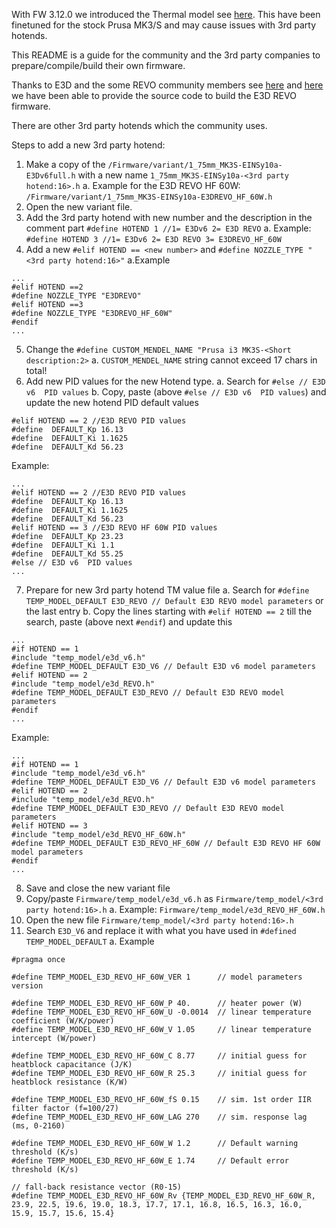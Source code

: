 With FW 3.12.0 we introduced the Thermal model see [here](https://blog.prusa3d.com/mk3s-3-12-beta-firmware-new-thermal-model-protection-and-blob-detection_71230).
This have been finetuned for the stock Prusa MK3/S and may cause issues with 3rd party hotends.

This README is a guide for the community and the 3rd party companies to prepare/compile/build their own firmware.

Thanks to E3D and the some REVO community members see [here](https://github.com/prusa3d/Prusa-Firmware/issues/4105) and [here](https://github.com/prusa3d/Prusa-Firmware/issues/3636) we have been able to provide the source code to build the E3D REVO firmware.

There are other 3rd party hotends which the community uses.

Steps to add a new 3rd party hotend:

1. Make a copy of the `/Firmware/variant/1_75mm_MK3S-EINSy10a-E3Dv6full.h` with a new name `1_75mm_MK3S-EINSy10a-<3rd party hotend:16>.h`
  a. Example for the E3D REVO HF 60W: `/Firmware/variant/1_75mm_MK3S-EINSy10a-E3DREVO_HF_60W.h`
2. Open the new variant file.
3. Add the 3rd party hotend with new number and the description in the comment part `#define HOTEND 1 //1= E3Dv6 2= E3D REVO`
  a. Example: `#define HOTEND 3 //1= E3Dv6 2= E3D REVO 3= E3DREVO_HF_60W`
4. Add a new `#elif HOTEND == <new number>` and `#define NOZZLE_TYPE "<3rd party hotend:16>"`
  a.Example
  ```
  ...
  #elif HOTEND ==2
  #define NOZZLE_TYPE "E3DREVO"
  #elif HOTEND ==3
  #define NOZZLE_TYPE "E3DREVO_HF_60W"
  #endif
  ...
  ```
5. Change the `#define CUSTOM_MENDEL_NAME "Prusa i3 MK3S-<Short description:2>`
  a. `CUSTOM_MENDEL_NAME` string cannot exceed 17 chars in total!
6. Add new PID values for the new Hotend type.
  a. Search for `#else // E3D v6  PID values`
  b. Copy, paste (above `#else // E3D v6  PID values`) and update the new hotend PID default values
  ```
  #elif HOTEND == 2 //E3D REVO PID values
  #define  DEFAULT_Kp 16.13
  #define  DEFAULT_Ki 1.1625
  #define  DEFAULT_Kd 56.23
  ```
Example:
  ```
  ...
  #elif HOTEND == 2 //E3D REVO PID values
  #define  DEFAULT_Kp 16.13
  #define  DEFAULT_Ki 1.1625
  #define  DEFAULT_Kd 56.23
  #elif HOTEND == 3 //E3D REVO HF 60W PID values
  #define  DEFAULT_Kp 23.23
  #define  DEFAULT_Ki 1.1
  #define  DEFAULT_Kd 55.25
  #else // E3D v6  PID values
  ...
  ```
7. Prepare for new 3rd party hotend TM value file
  a. Search for `#define TEMP_MODEL_DEFAULT E3D_REVO // Default E3D REVO model parameters` or the last entry
  b. Copy the lines starting with `#elif HOTEND == 2` till the search, paste (above next `#endif`) and update this
  ```
  ...
  #if HOTEND == 1
  #include "temp_model/e3d_v6.h"
  #define TEMP_MODEL_DEFAULT E3D_V6 // Default E3D v6 model parameters
  #elif HOTEND == 2
  #include "temp_model/e3d_REVO.h"
  #define TEMP_MODEL_DEFAULT E3D_REVO // Default E3D REVO model parameters
  #endif
  ...
  ```
  Example:

  ```
  ...
  #if HOTEND == 1
  #include "temp_model/e3d_v6.h"
  #define TEMP_MODEL_DEFAULT E3D_V6 // Default E3D v6 model parameters
  #elif HOTEND == 2
  #include "temp_model/e3d_REVO.h"
  #define TEMP_MODEL_DEFAULT E3D_REVO // Default E3D REVO model parameters
  #elif HOTEND == 3
  #include "temp_model/e3d_REVO_HF_60W.h"
  #define TEMP_MODEL_DEFAULT E3D_REVO_HF_60W // Default E3D REVO HF 60W model parameters
  #endif
  ...
  ```
8. Save and close the new variant file
9. Copy/paste `Firmware/temp_model/e3d_v6.h` as `Firmware/temp_model/<3rd party hotend:16>.h`
  a. Example: `Firmware/temp_model/e3d_REVO_HF_60W.h`
10. Open the new file `Firmware/temp_model/<3rd party hotend:16>.h`
11. Search `E3D_V6` and replace it with what you have used in `#defined TEMP_MODEL_DEFAULT`
  a. Example
  ```
  #pragma once

  #define TEMP_MODEL_E3D_REVO_HF_60W_VER 1      // model parameters version

  #define TEMP_MODEL_E3D_REVO_HF_60W_P 40.      // heater power (W)
  #define TEMP_MODEL_E3D_REVO_HF_60W_U -0.0014  // linear temperature coefficient (W/K/power)
  #define TEMP_MODEL_E3D_REVO_HF_60W_V 1.05     // linear temperature intercept (W/power)

  #define TEMP_MODEL_E3D_REVO_HF_60W_C 8.77     // initial guess for heatblock capacitance (J/K)
  #define TEMP_MODEL_E3D_REVO_HF_60W_R 25.3     // initial guess for heatblock resistance (K/W)

  #define TEMP_MODEL_E3D_REVO_HF_60W_fS 0.15    // sim. 1st order IIR filter factor (f=100/27)
  #define TEMP_MODEL_E3D_REVO_HF_60W_LAG 270    // sim. response lag (ms, 0-2160)

  #define TEMP_MODEL_E3D_REVO_HF_60W_W 1.2      // Default warning threshold (K/s)
  #define TEMP_MODEL_E3D_REVO_HF_60W_E 1.74     // Default error threshold (K/s)

  // fall-back resistance vector (R0-15)
  #define TEMP_MODEL_E3D_REVO_HF_60W_Rv {TEMP_MODEL_E3D_REVO_HF_60W_R, 23.9, 22.5, 19.6, 19.0, 18.3, 17.7, 17.1, 16.8, 16.5, 16.3, 16.0, 15.9, 15.7, 15.6, 15.4}

```
